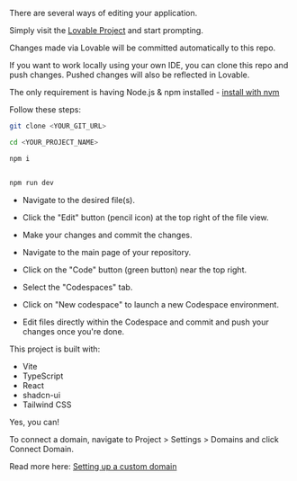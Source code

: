



There are several ways of editing your application.


Simply visit the [Lovable Project](https://lovable.dev/projects/321dfe01-378a-47cb-8e7a-421b3f1b965f) and start prompting.

Changes made via Lovable will be committed automatically to this repo.


If you want to work locally using your own IDE, you can clone this repo and push changes. Pushed changes will also be reflected in Lovable.

The only requirement is having Node.js & npm installed - [install with nvm](https://github.com/nvm-sh/nvm#installing-and-updating)

Follow these steps:

```sh
git clone <YOUR_GIT_URL>

cd <YOUR_PROJECT_NAME>

npm i


npm run dev
```


- Navigate to the desired file(s).
- Click the "Edit" button (pencil icon) at the top right of the file view.
- Make your changes and commit the changes.


- Navigate to the main page of your repository.
- Click on the "Code" button (green button) near the top right.
- Select the "Codespaces" tab.
- Click on "New codespace" to launch a new Codespace environment.
- Edit files directly within the Codespace and commit and push your changes once you're done.


This project is built with:

- Vite
- TypeScript
- React
- shadcn-ui
- Tailwind CSS





Yes, you can!

To connect a domain, navigate to Project > Settings > Domains and click Connect Domain.

Read more here: [Setting up a custom domain](https://docs.lovable.dev/tips-tricks/custom-domain#step-by-step-guide)
